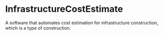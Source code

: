 # InfrastructureCostEstimate
A software that automates cost estimation for infrastructure construction, which is a type of construction.
